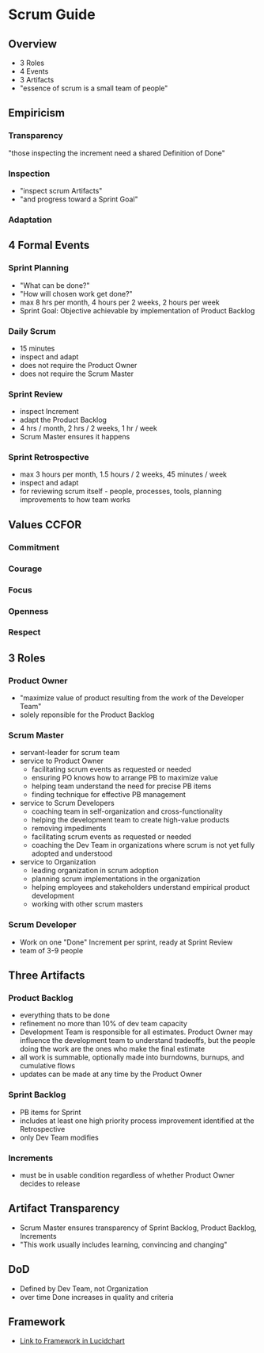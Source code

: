 # Scrum Guide
## Overview
- 3 Roles
- 4 Events
- 3 Artifacts
- "essence of scrum is a small team of people"

## Empiricism
### Transparency
"those inspecting the increment need a shared Definition of Done"

### Inspection
- "inspect scrum Artifacts"
- "and progress toward a Sprint Goal"

### Adaptation

## 4 Formal Events
### Sprint Planning
- "What can be done?"
- "How will chosen work get done?"
- max 8 hrs per month, 4 hours per 2 weeks, 2 hours per week
- Sprint Goal: Objective achievable by implementation of Product Backlog
### Daily Scrum
- 15 minutes
- inspect and adapt
- does not require the Product Owner
- does not require the Scrum Master
### Sprint Review
- inspect Increment
- adapt the Product Backlog
- 4 hrs / month, 2 hrs / 2 weeks, 1 hr / week
- Scrum Master ensures it happens
### Sprint Retrospective
- max 3 hours per month, 1.5 hours / 2 weeks, 45 minutes / week
- inspect and adapt
- for reviewing scrum itself - people, processes, tools, planning improvements to how team works

## Values CCFOR
### Commitment
### Courage
### Focus
### Openness
### Respect

## 3 Roles
### Product Owner
- "maximize value of product resulting from the work of the Developer Team"
- solely reponsible for the Product Backlog
### Scrum Master
- servant-leader for scrum team
- service to Product Owner
  - facilitating scrum events as requested or needed
  - ensuring PO knows how to arrange PB to maximize value
  - helping team understand the need for precise PB items
  - finding technique for effective PB management
- service to Scrum Developers
  - coaching team in self-organization and cross-functionality
  - helping the development team to create high-value products
  - removing impediments
  - facilitating scrum events as requested or needed
  - coaching the Dev Team in organizations where scrum is not yet fully adopted and understood
- service to Organization
  - leading organization in scrum adoption
  - planning scrum implementations in the organization
  - helping employees and stakeholders understand empirical product development
  - working with other scrum masters
### Scrum Developer
- Work on one "Done" Increment per sprint, ready at Sprint Review
- team of 3-9 people 

## Three Artifacts
### Product Backlog
- everything thats to be done
- refinement no more than 10% of dev team capacity
- Development Team is responsible for all estimates. Product Owner may influence the development team to understand tradeoffs, but the people doing the work are the ones who make the final estimate
- all work is summable, optionally made into burndowns, burnups, and cumulative flows
- updates can be made at any time by the Product Owner

### Sprint Backlog
- PB items for Sprint
- includes at least one high priority process improvement identified at the Retrospective
- only Dev Team modifies

### Increments
- must be in usable condition regardless of whether Product Owner decides to release

## Artifact Transparency
- Scrum Master ensures transparency of Sprint Backlog, Product Backlog, Increments
- "This work usually includes learning, convincing and changing"

## DoD
- Defined by Dev Team, not Organization
- over time Done increases in quality and criteria

## Framework
- [Link to Framework in Lucidchart](https://www.lucidchart.com/invitations/accept/0910ed23-f10b-4479-960c-c4dce7a71cdb)
